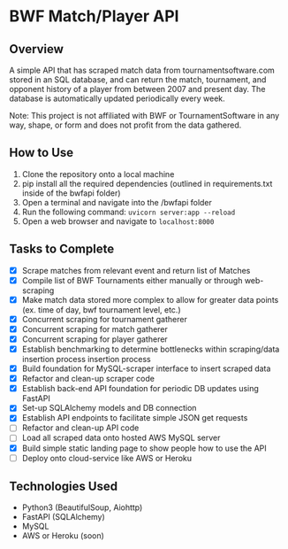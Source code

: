 # BWF Match/Player API

## Overview
A simple API that has scraped match data from tournamentsoftware.com stored in an SQL database, and can return the match, tournament, and opponent history of a player from between 2007 and present day. The database is automatically updated periodically every week.

Note: This project is not affiliated with BWF or TournamentSoftware in any way, shape, or form and does not profit from the data gathered.

## How to Use
1. Clone the repository onto a local machine
2. pip install all the required dependencies (outlined in requirements.txt inside of the bwfapi folder)
3. Open a terminal and navigate into the /bwfapi folder
4. Run the following command:  ```uvicorn server:app --reload```
5. Open a web browser and navigate to ```localhost:8000```

## Tasks to Complete
- [x] Scrape matches from relevant event and return list of Matches
- [x] Compile list of BWF Tournaments either manually or through web-scraping
- [x] Make match data stored more complex to allow for greater data points (ex. time of day, bwf tournament level, etc.)
- [x] Concurrent scraping for tournament gatherer
- [x] Concurrent scraping for match gatherer
- [x] Concurrent scraping for player gatherer
- [x] Establish benchmarking to determine bottlenecks within scraping/data insertion process insertion process
- [x] Build foundation for MySQL-scraper interface to insert scraped data
- [X] Refactor and clean-up scraper code
- [x] Establish back-end API foundation for periodic DB updates using FastAPI
- [X] Set-up SQLAlchemy models and DB connection
- [X] Establish API endpoints to facilitate simple JSON get requests
- [ ] Refactor and clean-up API code
- [ ] Load all scraped data onto hosted AWS MySQL server
- [X] Build simple static landing page to show people how to use the API
- [ ] Deploy onto cloud-service like AWS or Heroku

## Technologies Used
* Python3 (BeautifulSoup, Aiohttp)
* FastAPI (SQLAlchemy)
* MySQL 
* AWS or Heroku (soon)